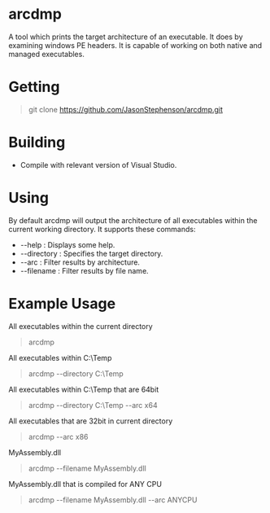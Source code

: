 arcdmp
======
A tool which prints the target architecture of an executable. It does by examining windows PE headers. It is capable of working on both native and managed executables.

Getting
======
>git clone https://github.com/JasonStephenson/arcdmp.git

Building
======
* Compile with relevant version of Visual Studio.

Using
======
By default arcdmp will output the architecture of all executables within the current working directory.
It supports these commands:

* --help : Displays some help.
* --directory : Specifies the target directory.
* --arc : Filter results by architecture.
* --filename : Filter results by file name.

Example Usage
======

All executables within the current directory
>arcdmp

All executables within C:\Temp
>arcdmp --directory C:\Temp

All executables within C:\Temp that are 64bit
>arcdmp --directory C:\Temp --arc x64

All executables that are 32bit in current directory
>arcdmp --arc x86

MyAssembly.dll
>arcdmp --filename MyAssembly.dll

MyAssembly.dll that is compiled for ANY CPU
>arcdmp --filename MyAssembly.dll --arc ANYCPU
